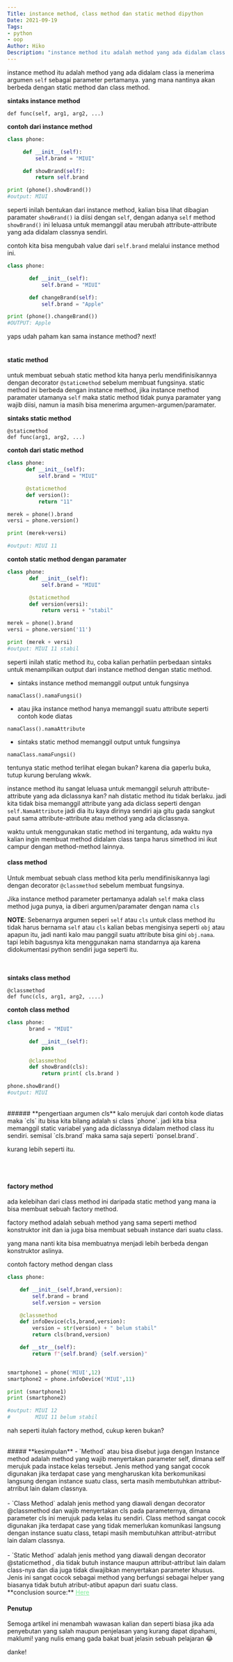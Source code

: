 ```yaml
---
Title: instance method, class method dan static method dipython
Date: 2021-09-19
Tags: 
- python
- oop
Author: Hiko
Description: "instance method itu adalah method yang ada didalam class ia menerima argumen `self` sebagai parameter pertamanya. yang mana nantinya akan berbeda dengan static method dan class method."
---
```

instance method itu adalah method yang ada didalam class ia menerima argumen `self` sebagai parameter pertamanya. yang mana nantinya akan berbeda dengan static method dan class method.

**sintaks instance method**
```
def func(self, arg1, arg2, ...)
```

**contoh dari instance method**
```python
class phone:

     def __init__(self):
         self.brand = "MIUI"

     def showBrand(self):
         return self.brand

print (phone().showBrand())
#output: MIUI
```
seperti inilah bentukan dari instance method, kalian bisa lihat dibagian paramater `showBrand()` ia diisi dengan `self`, dengan adanya `self` method `showBrand()` ini leluasa untuk memanggil atau merubah attribute-attribute yang ada didalam classnya sendiri.

contoh kita bisa mengubah value dari `self.brand` melalui instance method ini.
```python
class phone:

       def __init__(self):
           self.brand = "MIUI"

       def changeBrand(self):
           self.brand = "Apple"

print (phone().changeBrand())
#OUTPUT: Apple
```
yaps udah paham kan sama instance method? next!<br><br>



<script type="text/javascript">
        atOptions = {
                'key' : '41764e38d9282efafaad334a6853f0f4',
                'format' : 'iframe',
                'height' : 300,
                'width' : 160,
                'params' : {}
        };
        document.write('<scr' + 'ipt type="text/javascript" src="http' + (location.protocol === 'https:' ? 's' : '') + '://www.highperformancedformats.com/41764e38d9282efafaad334a6853f0f4/invoke.js"></scr' + 'ipt>');
</script>

#### **static method**
untuk membuat sebuah static method kita hanya perlu mendifinisikannya dengan decorator `@staticmethod` sebelum membuat fungsinya. static method ini berbeda dengan instance method,
jika instance method paramater utamanya `self` maka static method tidak punya paramater yang wajib diisi, namun ia masih bisa menerima argumen-argumen/paramater.

**sintaks static method**
```
@staticmethod
def func(arg1, arg2, ...)
```

**contoh dari static method**
```python
class phone:
      def __init__(self):
          self.brand = "MIUI"

      @staticmethod
      def version():
          return "11"

merek = phone().brand
versi = phone.version()

print (merek+versi)

#output: MIUI 11
```

**contoh static method dengan paramater**
```python
class phone:
       def __init__(self):
           self.brand = "MIUI"

       @staticmethod
       def version(versi):
           return versi + "stabil"

merek = phone().brand
versi = phone.version('11')

print (merek + versi)
#output: MIUI 11 stabil
```
seperti inilah static method itu, coba kalian perhatiin perbedaan sintaks untuk
menampilkan output dari instance method dengan static method.

* sintaks instance method memanggil output untuk fungsinya
```
namaClass().namaFungsi()
```

* atau jika instance method hanya memanggil suatu attribute seperti contoh kode diatas
```
namaClass().namaAttribute
```
* sintaks static method memanggil output untuk fungsinya
```
namaClass.namaFungsi()
```

tentunya static method terlihat elegan bukan? karena dia gaperlu buka, tutup kurung berulang wkwk.

instance method itu sangat leluasa untuk memanggil seluruh attribute-attribute yang ada diclassnya kan? nah distatic method itu tidak berlaku. jadi kita tidak bisa memanggil attribute yang ada diclass seperti dengan `self.NamaAttribute` jadi dia itu kaya dirinya sendiri aja gitu gada sangkut paut sama attribute-attribute atau method yang ada diclassnya.

waktu untuk menggunakan static method ini tergantung, ada waktu nya kalian ingin membuat
method didalam class tanpa harus simethod ini ikut campur dengan method-method lainnya.


#### **class method**
Untuk membuat sebuah class method kita perlu mendifinisikannya lagi dengan decorator
`@classmethod` sebelum membuat fungsinya.

Jika instance method parameter pertamanya adalah `self` maka class method juga punya, ia diberi argumen/paramater dengan nama `cls`

**NOTE**: Sebenarnya argumen seperi `self` atau `cls` untuk class method itu tidak harus bernama
`self` atau `cls` kalian bebas mengisinya seperti `obj` atau apapun itu, jadi nanti kalo mau panggil suatu attribute bisa gini `obj.nama`. tapi lebih bagusnya kita menggunakan nama standarnya aja karena didokumentasi python sendiri juga seperti itu.

<br><br>
**sintaks class method**
```
@classmethod
def func(cls, arg1, arg2, ....)
```
**contoh class method**
```python
class phone:
       brand = "MIUI"

       def __init__(self):
           pass

       @classmethod
       def showBrand(cls):
           return print( cls.brand )

phone.showBrand()
#output: MIUI
```


<br>
######  **pengertiaan argumen cls**
kalo merujuk dari contoh kode diatas maka `cls` itu bisa kita bilang adalah si class `phone`. jadi kita bisa memanggil static variabel yang ada diclassnya didalam method class itu sendiri. semisal `cls.brand` maka sama saja seperti `ponsel.brand`.

kurang lebih seperti itu.


<br><br>
#### **factory method**
ada kelebihan dari class method ini daripada static method yang mana ia bisa membuat sebuah factory method. 

factory method adalah sebuah method yang sama seperti method konstruktor init dan ia juga bisa membuat sebuah instance dari suatu class.

yang mana nanti kita bisa membuatnya menjadi lebih berbeda dengan konstruktor aslinya.

contoh factory method dengan class
```python
class phone:

    def __init__(self,brand,version):
        self.brand = brand
        self.version = version

    @classmethod
    def infoDevice(cls,brand,version):
        version = str(version) + " belum stabil"
        return cls(brand,version)

    def __str__(self):
        return f"{self.brand} {self.version}"


smartphone1 = phone('MIUI',12)
smartphone2 = phone.infoDevice('MIUI',11)

print (smartphone1)
print (smartphone2)

#output: MIUI 12
#        MIUI 11 belum stabil
```

nah seperti itulah factory method, cukup keren bukan?

<br>
##### **kesimpulan**
  -  `Method` atau bisa disebut juga dengan Instance method adalah method yang wajib menyertakan parameter self, dimana self merujuk pada instace kelas tersebut. Jenis method yang sangat cocok digunakan jika terdapat case yang mengharuskan kita berkomunikasi langsung dengan instance suatu class, serta masih membutuhkan attribut-atrribut lain dalam classnya.
<br><br>
  -  `Class Method` adalah jenis method yang diawali dengan decorator @classmethod dan wajib menyertakan cls pada parameternya, dimana parameter cls ini merujuk pada kelas itu sendiri. Class method sangat cocok digunakan jika terdapat case yang tidak memerlukan komunikasi langsung dengan instance suatu class, tetapi masih membutuhkan attribut-atrribut lain dalam classnya.
<br><br>
  -  `Static Method` adalah jenis method yang diawali dengan decorator @staticmethod , dia tidak butuh instance maupun attribut-attribut lain dalam class-nya dan dia juga tidak diwajibkan menyertakan parameter khusus. Jenis ini sangat cocok sebagai method yang berfungsi sebagai helper yang biasanya tidak butuh atribut-atibut apapun dari suatu class.

<br>
**conclusion source:**
<a style="color:#80ED99" href="https://medium.com/ngulicode/method-class-method-dan-static-method-pada-python-1fa5feae4333">Here<a>




#### Penutup
Semoga artikel ini menambah wawasan kalian dan seperti biasa jika ada penyebutan yang salah maupun penjelasan yang kurang dapat dipahami, maklumi! yang nulis emang gada bakat buat jelasin sebuah pelajaran 😂 

danke!









